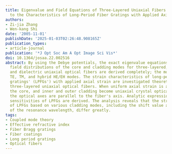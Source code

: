 ```yaml
---
title: Eigenvalue and Field Equations of Three-Layered Uniaxial Fibers and Their Applications
  to the Characteristics of Long-Period Fiber Gratings with Applied Axial Strain
authors:
- Zi-jia Zhang
- Wen-kang Shi
date: '2005-11-01'
publishDate: '2025-01-03T02:26:48.908165Z'
publication_types:
- article-journal
publication: '*J Opt Soc Am A Opt Image Sci Vis*'
doi: 10.1364/josaa.22.002516
abstract: By using the Debye potentials, the exact eigenvalue equations and the corresponding
  field distributions of the core and cladding modes for three-layered, radially stratified,
  and dielectric uniaxial optical fibers are derived completely; the modes include
  TE, TM, and hybrid HE/EH modes. The strain characteristics of long-period fiber
  gratings' (LPFGs') with applied axial strain are investigated theoretically by studying
  three-layered uniaxial optical fibers. When uniform axial strain is applied to fiber,
  the core, and inner and outer cladding become uniaxial crystal optically; that is,
  the optical axes are parallel to the fiber's axis. Analytic expressions of the strain
  sensitivities of LPFGs are derived. The analysis reveals that the strain sensitivities
  of LPFGs based on various cladding modes, including the shift value and direction
  of the resonance wavelength, differ greatly.
tags:
- Coupled mode theory
- Effective refractive index
- Fiber Bragg gratings
- Fiber coatings
- Long period gratings
- Optical fibers
---
```

